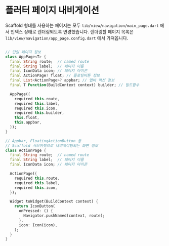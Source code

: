 # 플러터 페이지 내비게이션

Scaffold 형태를 사용하는 페이지는 모두 `lib/view/navigation/main_page.dart` 에서 인덱스 상태로 렌더링되도록 변경했습니다. 렌더링할 페이지 목록은 `lib/view/navigation/app_page.config.dart` 에서 가져옵니다.

```dart

// 단일 페이지 정보
class AppPage<T> {
  final String route;  // named route
  final String label;  // 페이지 이름
  final IconData icon; // 페이지 아이콘
  final ActionPage? float; // 플로팅버튼 정보
  final List<ActionPage>? appbar; // 앱바 액션 정보
  final T Function(BuildContext context) builder; // 빌드함수

  AppPage({
    required this.route,
    required this.label,
    required this.icon,
    required this.builder,
    this.float,
    this.appbar,
  });
}

// Appbar, FloatingActionButton 등
// Scaffold 서브위젯으로 내비게이팅되는 화면 정보
class ActionPage {
  final String route;  // named route
  final String label;  // 페이지 이름
  final IconData icon; // 페이지 아이콘

  ActionPage({
    required this.route,
    required this.label,
    required this.icon,
  });

  Widget toWidget(BuildContext context) {
    return IconButton(
      onPressed: () {
        Navigator.pushNamed(context, route);
      },
      icon: Icon(icon),
    );
  }
}
```
